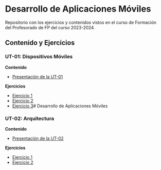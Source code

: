 # Desarrollo de Aplicaciones Móviles

Repositorio con los ejercicios y contenidos vistos en el curso de Formación del Profesorado de FP
del curso 2023-2024.

## Contenido y Ejercicios

### UT-01: Dispositivos Móviles

**Contenido**
- [Presentación de la UT-01](docs/ut01/ut1.pdf)

**Ejercicios**
- [Ejercicio 1](docs/ut01/ut1-ej1.pdf)
- [Ejercicio 2](docs/ut01/ut1-ej2.pdf)
- [Ejercicio 3](docs/ut01/ut1-ej3.pdf)# Desarrollo de Aplicaciones Móviles


### UT-02: Arquitectura

**Contenido**
- [Presentación de la UT-02](docs/ut02/ut2.pdf)

**Ejercicios**
- [Ejercicio 1](docs/ut02/ut2-ej1.pdf)
- [Ejercicio 2](docs/ut02/ut2-ej2.pdf)


